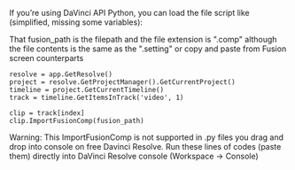 If you’re using DaVinci API Python, you can load the file script like (simplified, missing some variables):

That fusion_path is the filepath and the file extension is ".comp" although the file contents is the same as the ".setting" or copy and paste from Fusion screen counterparts

```
resolve = app.GetResolve()  
project = resolve.GetProjectManager().GetCurrentProject()  
timeline = project.GetCurrentTimeline()  
track = timeline.GetItemsInTrack('video', 1)  
  
clip = track[index]  
clip.ImportFusionComp(fusion_path)
```

Warning: This ImportFusionComp is not supported in .py files you drag and drop into console on free Davinci Resolve. Run these lines of codes (paste them) directly into DaVinci Resolve console (Workspace -> Console)